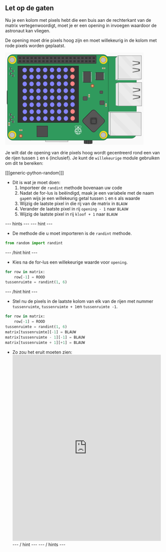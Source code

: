 ## Let op de gaten

Nu je een kolom met pixels hebt die een buis aan de rechterkant van de matrix vertegenwoordigt, moet je er een opening in invoegen waardoor de astronaut kan vliegen.

De opening moet drie pixels hoog zijn en moet willekeurig in de kolom met rode pixels worden geplaatst.

![tussenruimte](images/SH-2.png)

Je wilt dat de opening van drie pixels hoog wordt gecentreerd rond een van de rijen tussen `1` en `6` (inclusief). Je kunt de `willekeurige` module gebruiken om dit te bereiken:

[[[generic-python-random]]]

- Dit is wat je moet doen:
  1. Importeer de `randint` methode bovenaan uw code
  1. Nadat de for-lus is beëindigd, maak je een variabele met de naam `gap`en wijs je een willekeurig getal tussen `1` en `6` als waarde
  1. Wijzig de laatste pixel in die rij van de matrix in `BLAUW`
  1. Verander de laatste pixel in rij `opening - 1` naar `BLAUW`
  1. Wijzig de laatste pixel in rij `kloof + 1` naar `BLAUW`

--- hints --- --- hint ---
- De methode die u moet importeren is de `randint` methode.
```python
from random import randint
```
--- /hint hint ---
- Kies na de for-lus een willekeurige waarde voor `opening`.
```python
for row in matrix:
    row[-1] = ROOD
tussenruimte = randint(1, 6)
```
--- /hint hint ---
- Stel nu de pixels in de laatste kolom van elk van de rijen met nummer `tussenruimte`, `tussenruimte + 1`en `tussenruimte -1`.
```python
for row in matrix:
    row[-1] = ROOD
tussenruimte = randint(1, 6)
matrix[tussenruimte][-1] = BLAUW
matrix[tussenruimte - 1][-1] = BLAUW
matrix[tussenruimte + 1][+1] = BLAUW
```
- Zo zou het eruit moeten zien: <iframe src="https://trinket.io/embed/python/37ee188eb5" width="100%" height="600" frameborder="0" marginwidth="0" marginheight="0" allowfullscreen mark="crwd-mark"></iframe> --- / hint --- --- / hints ---
